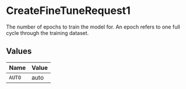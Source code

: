 # CreateFineTuneRequest1

The number of epochs to train the model for. An epoch refers to one
full cycle through the training dataset.



## Values

| Name   | Value  |
| ------ | ------ |
| `AUTO` | auto   |